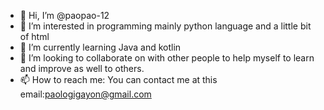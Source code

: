 - 👋 Hi, I’m @paopao-12
- 👀 I’m interested in programming mainly python language and a little bit of html
- 🌱 I’m currently learning Java and kotlin
- 💞️ I’m looking to collaborate on with other people to help myself to learn and improve as well to others.
- 📫 How to reach me: You can contact me at this email:paologigayon@gmail.com

<!---
paopao-12/paopao-12 is a ✨ special ✨ repository because its `README.md` (this file) appears on your GitHub profile.
You can click the Preview link to take a look at your changes.
--->
